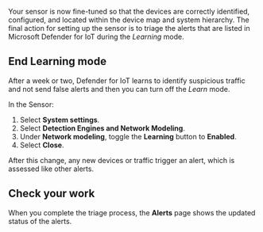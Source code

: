 Your sensor is now fine-tuned so that the devices are correctly identified, configured, and located within the device map and system hierarchy. The final action for setting up the sensor is to triage the alerts that are listed in Microsoft Defender for IoT during the *Learning* mode.

## End Learning mode
<!-- Should this be part of the LM? Even though this will be done at a later time in real life, as part of the exercise it should be added to this unit. LW -->
After a week or two, Defender for IoT learns to identify suspicious traffic and not send false alerts and then you can turn off the *Learn* mode.

In the Sensor:

1. Select **System settings**.
1. Select **Detection Engines and Network Modeling**.
1. Under **Network modeling**, toggle the **Learning** button to **Enabled**.
1. Select **Close**.

After this change, any new devices or traffic trigger an alert, which is assessed like other alerts.

## Check your work

When you complete the triage process, the **Alerts** page shows the updated status of the alerts.
